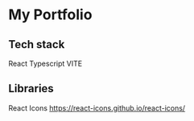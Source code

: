 # My Portfolio

## Tech stack

React
Typescript
VITE

## Libraries

React Icons https://react-icons.github.io/react-icons/
